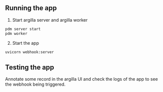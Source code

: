 <!--
This example is based on the work done by Ben on this repo https://github.com/burtenshaw/distilabel_trigger
-->


## Running the app

1. Start argilla server and argilla worker
```bash
pdm server start
pdm worker
```

2. Start the app
```bash
uvicorn webhook:server
```

## Testing the app
Annotate some record in the argilla UI and check the logs of the app to see the webhook being triggered.
